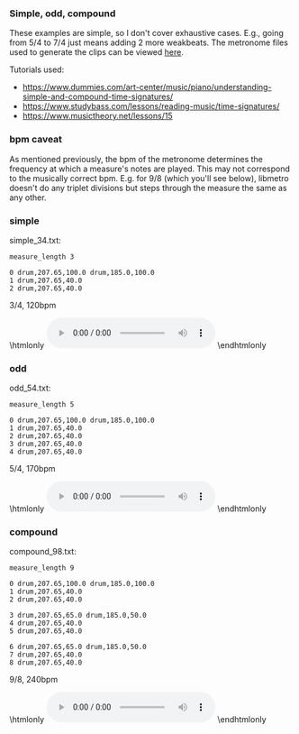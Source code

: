 ### Simple, odd, compound

These examples are simple, so I don't cover exhaustive cases. E.g., going from 5/4 to 7/4 just means adding 2 more weakbeats. The metronome files used to generate the clips can be viewed [here](https://github.com/sevagh/libmetro/tree/master/sample_metronomes).

Tutorials used:

* https://www.dummies.com/art-center/music/piano/understanding-simple-and-compound-time-signatures/
* https://www.studybass.com/lessons/reading-music/time-signatures/
* https://www.musictheory.net/lessons/15

### bpm caveat

As mentioned previously, the bpm of the metronome determines the frequency at which a measure's notes are played. This may not correspond to the musically correct bpm. E.g. for 9/8 (which you'll see below), libmetro doesn't do any triplet divisions but steps through the measure the same as any other.

### simple

simple_34.txt:
```
measure_length 3

0 drum,207.65,100.0 drum,185.0,100.0
1 drum,207.65,40.0
2 drum,207.65,40.0
```

3/4, 120bpm

\htmlonly
<audio controls="1">
  <source src="./static/34.wav"
          type="audio/wav">
  </source>
</audio>
\endhtmlonly

### odd

odd_54.txt:
```
measure_length 5

0 drum,207.65,100.0 drum,185.0,100.0
1 drum,207.65,40.0
2 drum,207.65,40.0
3 drum,207.65,40.0
4 drum,207.65,40.0
```

5/4, 170bpm

\htmlonly
<audio controls="1">
  <source src="./static/54.wav"
          type="audio/wav">
  </source>
</audio>
\endhtmlonly

### compound

compound_98.txt:
```
measure_length 9

0 drum,207.65,100.0 drum,185.0,100.0
1 drum,207.65,40.0
2 drum,207.65,40.0

3 drum,207.65,65.0 drum,185.0,50.0
4 drum,207.65,40.0
5 drum,207.65,40.0

6 drum,207.65,65.0 drum,185.0,50.0
7 drum,207.65,40.0
8 drum,207.65,40.0
```

9/8, 240bpm

\htmlonly
<audio controls="1">
  <source src="./static/98.wav"
          type="audio/wav">
  </source>
</audio>
\endhtmlonly
